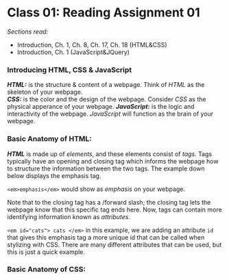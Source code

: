 # Class 01: Reading Assignment 01
*Sections read:* 
- Introduction, Ch. 1, Ch. 8, Ch. 17, Ch. 18 (HTML&CSS)
- Introduction, Ch. 1 (JavaScript&JQuery)


### Introducing HTML, CSS & JavaScript
***HTML:*** is the structure & content of a webpage. Think of *HTML* as the skeleton of your webpage.  
***CSS:*** is the color and the design of the webpage. Consider *CSS* as the physical apperance of your webpage. 
***JavaScript:*** is the logic and interactivity of the webpage. *JavaScript* will function as the brain of your webpage. 


### Basic Anatomy of HTML: 
***HTML*** is made up of *elements*, and these elements consist of *tags*. Tags typically have an opening and closing tag which informs the webpage how to structure the information between the two tags. The example down below displays the emphasis tag. 

`<em>emphasis</em>` would show as *emphasis* on your webpage. 

Note that to the closing tag has a /forward slash; the closing tag lets the webpage know that this specific tag ends here. Now, tags can contain more identifying information known as *attributes*. 

`<em id="cats"> cats </em>` in this example, we are adding an attribute `id` that gives this emphasis tag a more unique id that can be called when stylizing with CSS. There are many different attributes that can be used, but this is just a quick example. 

### Basic Anatomy of CSS:

